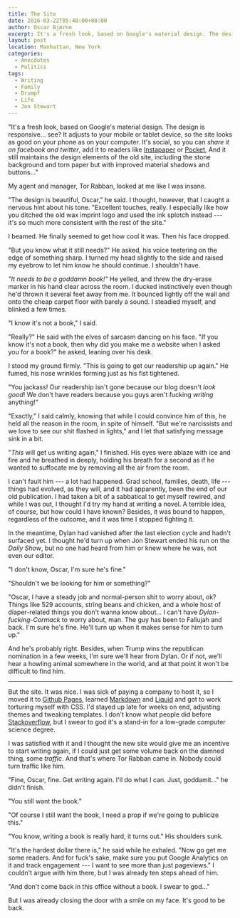 ```yaml
---
title: The Site
date: 2016-03-22T05:40:00+00:00
author: Oscar Bjørne
excerpt: It's a fresh look, based on Google's material design. The design is responsive... see? It adjusts to your mobile or tablet device, so the site looks as good on your phone as on your computer
layout: post
location: Manhattan, New York
categories:
  - Anecdotes
  - Politics
tags:
  - Writing
  - Family
  - Drumpf
  - Life
  - Jon Stewart
---
```

"It's a fresh look, based on Google's material design. The design is responsive... see? It adjusts to your mobile or tablet device, so the site looks as good on your phone as on your computer. It's social, so you can _share it on facebook and twitter_, add it to readers like [Instapaper] or [Pocket], And it still maintains the design elements of the old site, including the stone background and torn paper but with improved material shadows and buttons..."

My agent and manager, Tor Rabban, looked at me like I was insane.

"The design is beautiful, Oscar," he said. I thought, however, that I caught a nervous hint about his tone. "Excellent touches, really. I especially like how you ditched the old wax imprint logo and used the ink splotch instead --- it's so much more consistent with the rest of the site."

<!-- more -->

I beamed. He finally seemed to get how cool it was. Then his face dropped.

"But you know what it still needs?" He asked, his voice teetering on the edge of something sharp. I turned my head slightly to the side and raised my eyebrow to let him know he should continue. I shouldn't have.

_"It needs to be a goddamn book!"_ He yelled, and threw the dry-erase marker in his hand clear across the room. I ducked instinctively even though he'd thrown it several feet away from me. It bounced lightly off the wall and onto the cheap carpet floor with barely a sound. I steadied myself, and blinked a few times.

"I know it's not a book," I said.

"Really?" He said with the elves of sarcasm dancing on his face. "If you know it's not a book, then why did you make me a website when I asked you for a book?" he asked, leaning over his desk.

I stood my ground firmly. "This is going to get our readership up again." He fumed, his nose wrinkles forming just as his fist tightened.

"You jackass! Our readership isn't gone because our blog doesn't _look good_! We don't have readers because you guys aren't fucking _writing_ anything!"

"Exactly," I said calmly, knowing that while I could convince him of this, he held all the reason in the room, in spite of himself. "But we're narcissists and we love to see our shit flashed in lights," and I let that satisfying message sink in a bit.

"_This_ will get us writing again," I finished. His eyes were ablaze with ice and fire and he breathed in deeply, holding his breath for a second as if he wanted to suffocate me by removing all the air from the room.

I can't fault him --- a lot had happened. Grad school, families, death, life --- things had evolved, as they will, and it had apparently, been the end of our old publication. I had taken a bit of a sabbatical to get myself rewired, and while I was out, I thought I'd try my hand at writing a novel. A terrible idea, of course, but how could I have known? Besides, it was bound to happen, regardless of the outcome, and it was time I stopped fighting it.

In the meantime, Dylan had vanished after the last election cycle and hadn't surfaced yet. I thought he'd turn up when Jon Stewart ended his run on the _Daily Show_, but no one had heard from him or knew where he was, not even our editor.

"I don't know, Oscar, I'm sure he's fine."

"Shouldn't we be looking for him or something?"

"Oscar, I have a steady job and normal-person shit to worry about, ok? Things like 529 accounts, string beans and chicken, and a whole host of diaper-related things you don't wanna know about... I can't have _Dylan-fucking-Cormack_ to worry about, man. The guy has been to Fallujah and back. I'm sure he's fine. He'll turn up when it makes sense for him to turn up."

And he's probably right. Besides, when Trump wins the republican nomination in a few weeks, I'm sure we'll hear from Dylan. Or if not, we'll hear a howling animal somewhere in the world, and at that point it won't be difficult to find him.

---

But the site. It was nice. I was sick of paying a company to host it, so I moved it to [Github Pages], learned [Markdown] and [Liquid] and got to work torturing myself with CSS. I'd stayed up late for weeks on end, adjusting themes and tweaking templates. I don't know what people did before [Stackoverflow], but I swear to god it's a stand-in for a low-grade computer science degree.

I was satisfied with it and I thought the new site would give me an incentive to start writing again, if I could just get some volume back on the damned thing, some _traffic_. And that's where Tor Rabban came in. Nobody could turn traffic like him.

"Fine, Oscar, fine. Get writing again. I'll do what I can. Just, goddamit..." he didn't finish.

"You still want the book."

"Of course I still want the book, I need a prop if we're going to publicize this."

"You know, writing a book is really hard, it turns out." His shoulders sunk.

"It's the hardest dollar there is," he said while he exhaled. "Now go get me some readers. And for fuck's sake, make sure you put Google Analytics on it and track engagement --- I want to see more than just pageviews." I couldn't argue with him there, but I was already ten steps ahead of him.

"And don't come back in this office without a book. I swear to god..."

But I was already closing the door with a smile on my face. It's good to be back.

[Instapaper]: https://www.instapaper.com/
[Pocket]: https://getpocket.com/
[Github Pages]: https://pages.github.com/
[Markdown]: https://daringfireball.net/projects/markdown/
[Liquid]: https://docs.shopify.com/themes/liquid/basics
[Stackoverflow]: https://stackoverflow.com/